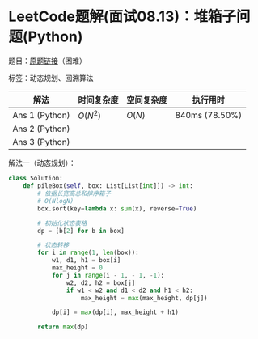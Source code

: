 # LeetCode题解(面试08.13)：堆箱子问题(Python)

题目：[原题链接](https://leetcode-cn.com/problems/pile-box-lcci/)（困难）

标签：动态规划、回溯算法

| 解法           | 时间复杂度 | 空间复杂度 | 执行用时       |
| -------------- | ---------- | ---------- | -------------- |
| Ans 1 (Python) | $O(N^2)$   | $O(N)$     | 840ms (78.50%) |
| Ans 2 (Python) |            |            |                |
| Ans 3 (Python) |            |            |                |

解法一（动态规划）：

```python
class Solution:
    def pileBox(self, box: List[List[int]]) -> int:
        # 依据长宽高总和排序箱子
        # O(NlogN)
        box.sort(key=lambda x: sum(x), reverse=True)

        # 初始化状态表格
        dp = [b[2] for b in box]

        # 状态转移
        for i in range(1, len(box)):
            w1, d1, h1 = box[i]
            max_height = 0
            for j in range(i - 1, - 1, -1):
                w2, d2, h2 = box[j]
                if w1 < w2 and d1 < d2 and h1 < h2:
                    max_height = max(max_height, dp[j])

            dp[i] = max(dp[i], max_height + h1)

        return max(dp)
```